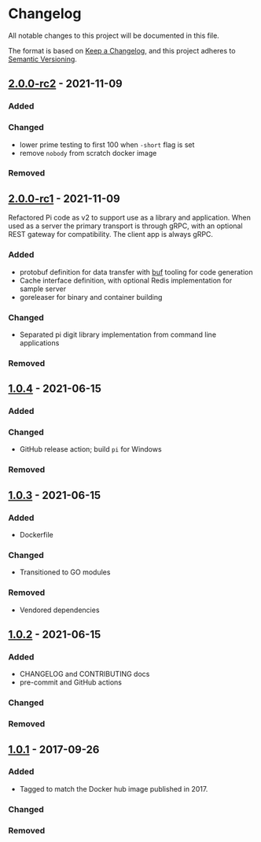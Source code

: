 # Changelog

<!-- markdownlint-disable MD024 -->

All notable changes to this project will be documented in this file.

The format is based on [Keep a Changelog](https://keepachangelog.com/en/1.0.0/),
and this project adheres to [Semantic Versioning](https://semver.org/spec/v2.0.0.html).

## [2.0.0-rc2] - 2021-11-09

### Added

### Changed

- lower prime testing to first 100 when `-short` flag is set
- remove `nobody` from scratch docker image

### Removed

## [2.0.0-rc1] - 2021-11-09

Refactored Pi code as v2 to support use as a library and application. When used
as a server the primary transport is through gRPC, with an optional REST gateway
for compatibility. The client app is always gRPC.

### Added

- protobuf definition for data transfer with [buf](https://buf.build) tooling for
  code generation
- Cache interface definition, with optional Redis implementation for sample server
- goreleaser for binary and container building

### Changed

- Separated pi digit library implementation from command line applications

### Removed

## [1.0.4] - 2021-06-15

### Added

### Changed

- GitHub release action; build `pi` for Windows

### Removed

## [1.0.3] - 2021-06-15

### Added

- Dockerfile

### Changed

- Transitioned to GO modules

### Removed

<!-- spell-checker: ignore vendored -->
- Vendored dependencies

## [1.0.2] - 2021-06-15

### Added

- CHANGELOG and CONTRIBUTING docs
- pre-commit and GitHub actions

### Changed

### Removed

## [1.0.1] - 2017-09-26

### Added

- Tagged to match the Docker hub image published in 2017.

### Changed

### Removed

[2.0.0-rc2]: https://github.com/memes/pi/compare/2.0.0-rc1...2.0.0-rc2
[2.0.0-rc1]: https://github.com/memes/pi/compare/1.0.4...2.0.0-rc1
[1.0.4]: https://github.com/memes/pi/compare/1.0.3...1.0.4
[1.0.3]: https://github.com/memes/pi/compare/1.0.2...1.0.3
[1.0.2]: https://github.com/memes/pi/compare/1.0.1...1.0.2
[1.0.1]: https://github.com/memes/pi/releases/tag/1.0.1
